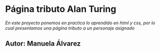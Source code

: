 # Página tributo Alan Turing

*En este proyecto ponemos en practica lo aprendido en html y css, por lo cual presentamos una página tributo a un personaje asignado*

## Autor: Manuela Álvarez

